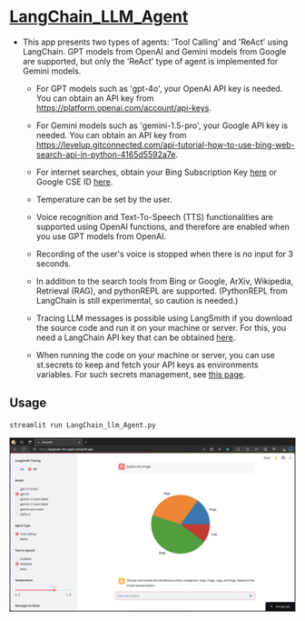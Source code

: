 # [LangChain_LLM_Agent](https://langchain-llm-agent.streamlit.app/)

* This app presents two types of agents: 'Tool Calling' and 'ReAct' using LangChain.
  GPT models from OpenAI and Gemini models from Google are supported, but only the 'ReAct'
  type of agent is implemented for Gemini models.
  
  - For GPT models such as 'gpt-4o', your OpenAI API key is needed. You can obtain
    an API key from https://platform.openai.com/account/api-keys.

  - For Gemini models such as 'gemini-1.5-pro', your Google API key is needed.
    You can obtain an API key from https://levelup.gitconnected.com/api-tutorial-how-to-use-bing-web-search-api-in-python-4165d5592a7e.

  - For internet searches, obtain your Bing Subscription Key
    [here](https://portal.azure.com/) or Google CSE ID
    [here](https://programmablesearchengine.google.com/about/).

  - Temperature can be set by the user.

  - Voice recognition and Text-To-Speech (TTS) functionalities are supported
    using OpenAI functions, and therefore are enabled when you use
    GPT models from OpenAI.

  - Recording of the user's voice is stopped when there is no input for 3 seconds.
  
  - In addition to the search tools from Bing or Google, ArXiv, Wikipedia,
    Retrieval (RAG), and pythonREPL are supported.
    (PythonREPL from LangChain is still experimental, so caution is needed.)

  - Tracing LLM messages is possible using LangSmith if you download the source code
    and run it on your machine or server.  For this, you need a
    LangChain API key that can be obtained [here](https://smith.langchain.com/settings).

  - When running the code on your machine or server, you can use st.secrets to keep and
    fetch your API keys as environments variables. For such secrets management, see
    [this page](https://docs.streamlit.io/deploy/streamlit-community-cloud/deploy-your-app/secrets-management).

## Usage
```python
streamlit run LangChain_llm_Agent.py
```
[![Exploring the App: A Visual Guide](files/Streamlit_Agent_App.png)](https://youtu.be/ux7ux8YXnMI)
